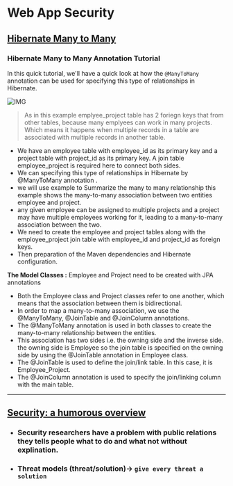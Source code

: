 # Web App Security

## [Hibernate Many to Many](https://www.baeldung.com/hibernate-many-to-many)
### Hibernate Many to Many Annotation Tutorial
In this quick tutorial, we'll have a quick look at how the `@ManyToMany` annotation can be used for specifying this type of relationships in Hibernate.

![IMG](https://www.baeldung.com/wp-content/uploads/2017/09/New.png)

>As in this example emplyee_project table has 2 foriegn keys that from other tables, because many emplyees can work in many projects.
Which means it happens when multiple records in a table are associated with multiple records in another table. 

- We have an employee table with employee_id as its primary key and a project table with project_id as its primary key. A join table employee_project is required here to connect both sides.
- We can specifying this type of relationships in Hibernate by @ManyToMany annotation .
- we will use example to Summarize the many to many relationship this example shows the many-to-many association between two entities employee and project.
- any given employee can be assigned to multiple projects and a project may have multiple employees working for it, leading to a many-to-many association between the two.
-  We need to create the employee and project tables along with the employee_project join table with employee_id and project_id as foreign keys.
- Then preparation of the Maven dependencies and Hibernate configuration.

**The Model Classes :** Employee and Project need to be created with JPA annotations
-  Both the Employee class and Project classes refer to one another, which means that the association between them is bidirectional.
- In order to map a many-to-many association, we use the @ManyToMany, @JoinTable and @JoinColumn annotations. 
- The @ManyToMany annotation is used in both classes to create the many-to-many relationship between the entities.
- This association has two sides i.e. the owning side and the inverse side. the owning side is Employee so the join table is specified on the owning side by using the @JoinTable annotation in Employee class. 
- The @JoinTable is used to define the join/link table. In this case, it is Employee_Project.
- The @JoinColumn annotation is used to specify the join/linking column with the main table. 
<hr>

## [Security: a humorous overview](https://scholar.harvard.edu/files/mickens/files/thisworldofours.pdf)

- ### Security researchers have a problem with public relations they tells people what to do and what not without explination.

- ### Threat models (threat/solution)-> `give every threat a solution`
